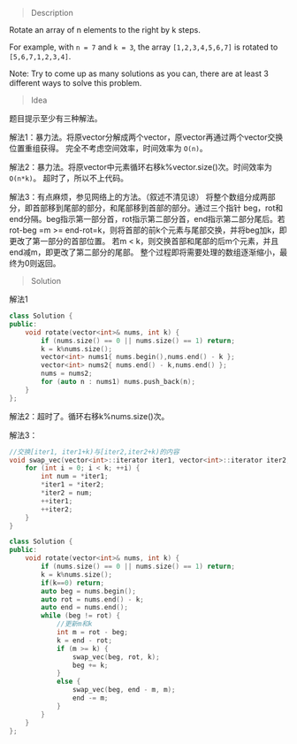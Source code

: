 > Description

Rotate an array of n elements to the right by k steps.

For example, with `n = 7` and `k = 3`, the array `[1,2,3,4,5,6,7]` is rotated to 
`[5,6,7,1,2,3,4]`.

Note:
Try to come up as many solutions as you can, there are at least 3 different ways to solve this problem.

> Idea

题目提示至少有三种解法。

解法1：暴力法。将原vector分解成两个vector，原vector再通过两个vector交换位置重组获得。
完全不考虑空间效率，时间效率为 `O(n)`。

解法2：暴力法。将原vector中元素循环右移k%vector.size()次。时间效率为 `O(n*k)`。
超时了，所以不上代码。

解法3：有点麻烦，参见网络上的方法。（叙述不清见谅）
将整个数组分成两部分，即首部移到尾部的部分，和尾部移到首部的部分。通过三个指针
beg，rot和end分隔。beg指示第一部分首，rot指示第二部分首，end指示第二部分尾后。若rot-beg
=m >= end-rot=k，则将首部的前k个元素与尾部交换，并将beg加k，即更改了第一部分的首部位置。
若m < k，则交换首部和尾部的后m个元素，并且end减m，即更改了第二部分的尾部。
整个过程即将需要处理的数组逐渐缩小，最终为0则返回。

> Solution

解法1

```C++
class Solution {
public:
	void rotate(vector<int>& nums, int k) {
		if (nums.size() == 0 || nums.size() == 1) return;
		k = k%nums.size();
		vector<int> nums1{ nums.begin(),nums.end() - k };
		vector<int> nums2{ nums.end() - k,nums.end() };
		nums = nums2;
		for (auto n : nums1) nums.push_back(n);
	}
};
```

解法2：超时了。循环右移k%nums.size()次。

解法3：

```C++
//交换[iter1, iter1+k)与[iter2,iter2+k)的内容
void swap_vec(vector<int>::iterator iter1, vector<int>::iterator iter2, int k) {
	for (int i = 0; i < k; ++i) {
		int num = *iter1;
		*iter1 = *iter2;
		*iter2 = num;
		++iter1;
		++iter2;
	}
}

class Solution {
public:
	void rotate(vector<int>& nums, int k) {
		if (nums.size() == 0 || nums.size() == 1) return;
		k = k%nums.size();
		if(k==0) return;
		auto beg = nums.begin();
		auto rot = nums.end() - k;
		auto end = nums.end();
		while (beg != rot) {
			//更新m和k
			int m = rot - beg;
			k = end - rot;
			if (m >= k) {
				swap_vec(beg, rot, k);
				beg += k;
			}
			else {
				swap_vec(beg, end - m, m);
				end -= m;
			}
		}
	}
};
```

